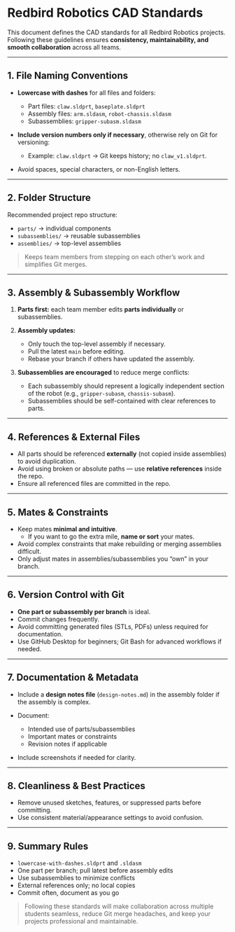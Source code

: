 # Redbird Robotics CAD Standards

This document defines the CAD standards for all Redbird Robotics projects. Following these guidelines ensures **consistency, maintainability, and smooth collaboration** across all teams.

---

## 1. File Naming Conventions

- **Lowercase with dashes** for all files and folders:  
  - Part files: `claw.sldprt`, `baseplate.sldprt`  
  - Assembly files: `arm.sldasm`, `robot-chassis.sldasm`  
  - Subassemblies: `gripper-subasm.sldasm`  

- **Include version numbers only if necessary**, otherwise rely on Git for versioning:  
  - Example: `claw.sldprt` → Git keeps history; no `claw_v1.sldprt`.

- Avoid spaces, special characters, or non-English letters.

---

## 2. Folder Structure

Recommended project repo structure:
- `parts/` → individual components  
- `subassemblies/` → reusable subassemblies  
- `assemblies/` → top-level assemblies  

> Keeps team members from stepping on each other’s work and simplifies Git merges.

---

## 3. Assembly & Subassembly Workflow

1. **Parts first:** each team member edits **parts individually** or subassemblies.  
2. **Assembly updates:**  
   - Only touch the top-level assembly if necessary.  
   - Pull the latest `main` before editing.  
   - Rebase your branch if others have updated the assembly.  

3. **Subassemblies are encouraged** to reduce merge conflicts:  
   - Each subassembly should represent a logically independent section of the robot (e.g., `gripper-subasm`, `chassis-subasm`).  
   - Subassemblies should be self-contained with clear references to parts.

---

## 4. References & External Files

- All parts should be referenced **externally** (not copied inside assemblies) to avoid duplication.  
- Avoid using broken or absolute paths — use **relative references** inside the repo.  
- Ensure all referenced files are committed in the repo.

---

## 5. Mates & Constraints

- Keep mates **minimal and intuitive**.  
    - If you want to go the extra mile, **name or sort** your mates.
- Avoid complex constraints that make rebuilding or merging assemblies difficult.  
- Only adjust mates in assemblies/subassemblies you “own” in your branch.

---

## 6. Version Control with Git

- **One part or subassembly per branch** is ideal.  
- Commit changes frequently.  
- Avoid committing generated files (STLs, PDFs) unless required for documentation.  
- Use GitHub Desktop for beginners; Git Bash for advanced workflows if needed.  

---

## 7. Documentation & Metadata

- Include a **design notes file** (`design-notes.md`) in the assembly folder if the assembly is complex.  
- Document:  
  - Intended use of parts/subassemblies  
  - Important mates or constraints  
  - Revision notes if applicable  

- Include screenshots if needed for clarity.

---

## 8. Cleanliness & Best Practices

- Remove unused sketches, features, or suppressed parts before committing.   
- Use consistent material/appearance settings to avoid confusion.

---

## 9. Summary Rules

- `lowercase-with-dashes.sldprt` and `.sldasm`  
- One part per branch; pull latest before assembly edits  
- Use subassemblies to minimize conflicts  
- External references only; no local copies  
- Commit often, document as you go  

> Following these standards will make collaboration across multiple students seamless, reduce Git merge headaches, and keep your projects professional and maintainable.

